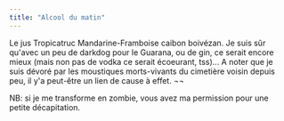 ```yaml
---
title: "Alcool du matin"
---
```


Le jus Tropicatruc Mandarine-Framboise caibon boivézan. Je suis sûr qu'avec un
peu de darkdog pour le Guarana, ou de gin, ce serait encore mieux (mais non
pas de vodka ce serait écoeurant, tss)... A noter que je suis dévoré par les
moustiques morts-vivants du cimetière voisin depuis peu, il y'a peut-être un
lien de cause à effet. ¬¬

NB: si je me transforme en zombie, vous avez ma permission pour une petite
décapitation.

